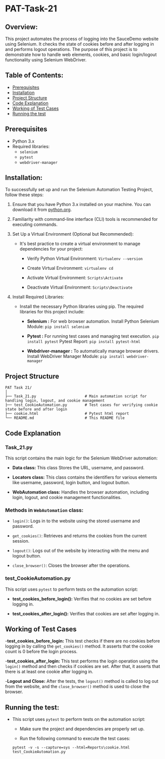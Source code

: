 # PAT-Task-21

## Overview:

This project automates the process of logging into the SauceDemo website using Selenium. It checks the state of cookies before and after logging in and performs logout operations. The purpose of this project is to demonstrate how to handle web elements, cookies, and basic login/logout functionality using Selenium WebDriver.

## Table of Contents:
- [Prerequisites](#prerequisites)
- [Installation](#installation)
- [Project Structure](#project-structure)
- [Code Explanation](#Code-Explanation)
- [Working of Test Cases](#Working-of-Test-Cases)
- [Running the test](#Running-the-test)

## Prerequisites
- Python 3.x
- Required libraries:
  - `selenium`
  - `pytest`
  - `webdriver-manager`
 
## Installation:
To successfully set up and run the Selenium Automation Testing Project, follow these steps:

1. Ensure that you have Python 3.x installed on your machine. You can download it from  [python.org](https://www.python.org/).

2. Familiarity with command-line interface (CLI) tools is recommended for executing commands.

3. Set Up a Virtual Environment (Optional but Recommended):
   - It's best practice to create a virtual environment to manage dependencies for your project:
     
     - Verify Python Virtual Environment: `Virtualenv --version`
       
     - Create Virtual Environment:  `virtualenv cd`
       
     - Activate Virtual Environment:  `Scripts\Activate`
       
     - Deactivate Virtual Environment: `Scripts\Deactivate`
       
4.  Install Required Libraries:
    - Install the necessary Python libraries using pip. The required libraries for this project include:
      - __Selenium :__ For web browser automation.
        Install Python Selenium Module: `pip install selenium`
        
      - __Pytest :__ For running test cases and managing test execution.
        `pip install pytest`
         Pytest Report: `pip install pytest-html`
        
      - __Webdriver-manager :__ To automatically manage browser drivers.
          Install WebDriver Manager Module: `pip install webdriver-manager`

## Project Structure
```
PAT Task 21/
│
├── Task_21.py                      # Main automation script for handling login, logout, and cookie management
├── test_CookieAutomation.py        # Test cases for verifying cookie state before and after login
├── cookie.html                     # Pytest html report
└── README.md                       # This README file
```

## Code Explanation
### Task_21.py
This script contains the main logic for the Selenium WebDriver automation:

- __Data class:__ This class Stores the URL, username, and password.

- __Locators class:__ This class contains the identifiers for various elements like username, password, login button, and logout button.

- __WebAutomation class:__ Handles the browser automation, including login, logout, and cookie management functionalities.

### Methods in `WebAutomation` class:
- `login()`: Logs in to the website using the stored username and password.

- `get_cookies()`: Retrieves and returns the cookies from the current session.
  
- `logout()`: Logs out of the website by interacting with the menu and logout button.
  
- `close_browser()`: Closes the browser after the operations.

### test_CookieAutomation.py
This script uses `pytest` to perform tests on the automation script:

- __test_cookies_before_login():__ Verifies that no cookies are set before logging in.
  
- __test_cookies_after_login():__ Verifies that cookies are set after logging in.

## Working of Test Cases

-__test_cookies_before_login:__ This test checks if there are no cookies before logging in by calling the `get_cookies()` method. It asserts that the cookie count is 0 before the login process.

-__test_cookies_after_login:__ This test performs the login operation using the `login()` method and then checks if cookies are set. After that, it asserts that there is at least one cookie after logging in.

-__Logout and Close:__ After the tests, the `logout()` method is called to log out from the website, and the `close_browser()` method is used to close the browser.

## Running the test:
- This script uses `pytest` to perform tests on the automation script:

  - Make sure the project and dependencies are properly set up.

  - Run the following command to execute the test cases:
 
  ```
  pytest -v -s --capture=sys --html=Reports\cookie.html test_CookieAutomation.py 
  ```



  


